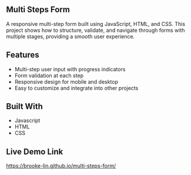 **Multi Steps Form**
-

A responsive multi-step form built using JavaScript, HTML, and CSS. This project shows how to structure, validate, and navigate through forms with multiple stages, providing a smooth user experience.


**Features**
-

* Multi-step user input with progress indicators
* Form validation at each step
* Responsive design for mobile and desktop
* Easy to customize and integrate into other projects

**Built With**
-
* Javascript
* HTML
* CSS

**Live Demo Link**
-
https://brooke-lin.github.io/multi-steps-form/





